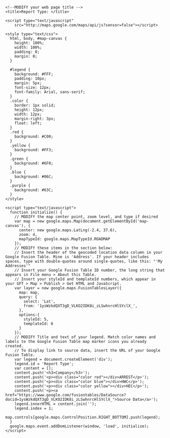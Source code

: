 <!DOCTYPE html>
<!--
  Copyright 2011 Google Inc. All Rights Reserved.
  Licensed under the Apache License, Version 2.0 (the "License");
  you may not use this file except in compliance with the License.
  You may obtain a copy of the License at
      http://www.apache.org/licenses/LICENSE-2.0
  Unless required by applicable law or agreed to in writing, software
  distributed under the License is distributed on an "AS IS" BASIS,
  WITHOUT WARRANTIES OR CONDITIONS OF ANY KIND, either express or implied.
  See the License for the specific language governing permissions and
  limitations under the License.
-->
<html>
  <head>
    <meta name="viewport" content="initial-scale=1.0, user-scalable=no">
    <meta charset="UTF-8">
    
    <!--MODIFY your web page title -->
    <title>Report Type: </title>

    <script type="text/javascript"
        src="http://maps.google.com/maps/api/js?sensor=false"></script>

    <style type="text/css">
      html, body, #map-canvas {
        height: 100%;
        width: 100%;
        padding: 0;
        margin: 0;
      }
    
      #legend {
        background: #FFF;
        padding: 10px;
        margin: 5px;
        font-size: 12px;
        font-family: Arial, sans-serif;
      }
      .color {
        border: 1px solid;
        height: 12px;
        width: 12px;
        margin-right: 3px;
        float: left;
      }
      .red {
        background: #C00;
      }
      .yellow {
        background: #FF3;
      }
      .green {
        background: #6F0;
      }
      .blue {
        background: #06C;
      }
      .purple {
        background: #63C;
      }
    </style>

    <script type="text/javascript">
      function initialize() {
        // MODIFY the map center point, zoom level, and type if desired
        var map = new google.maps.Map(document.getElementById('map-canvas'), {
          center: new google.maps.LatLng(-2.4, 37.6),
          zoom: 4,
          mapTypeId: google.maps.MapTypeId.ROADMAP
        });
        // MODIFY these items in the section below: 
        // Insert the header of the geocoded location data column in your Google Fusion Table. Mine is 'Address'. If your header includes spaces, type with double-quotes around single-quotes, like this: "'My Addresses'"
        // Insert your Google Fusion Table ID number, the long string that appears in File menu > About this Table.
        // Insert your styleId and templateId numbers, which appear in your GFT > Map > Publish > Get HTML and JavaScript.
        var layer = new google.maps.FusionTablesLayer({
          map: map,
          query: {
            select: 'Lat',
            from: '1ysWzkdQXT3gD_VLKO2IDK8i_zLSwhnrcHlSYclX_',
          },
          options:{
            styleId: 5,
            templateId: 6
          }
        });
        // MODIFY Title and text of your legend. Match color names and labels to the Google Fusion Table map marker icons you already created.
        // To display link to source data, insert the URL of your Google Fusion Table.
        var legend = document.createElement('div');
        legend.id = 'Report Type';
        var content = [];
        content.push('<h3>Company</h3>');
        content.push('<p><div class="color red"></div>ARREST</p>');
        content.push('<p><div class="color blue"></div>HWC</p>');
        content.push('<p><div class="color yellow"></div>HEC</p>');
        content.push('<p><a href="https://www.google.com/fusiontables/DataSource?docid=1ysWzkdQXT3gD_VLKO2IDK8i_zLSwhnrcHlSYclX_">Source Data</a>');
        legend.innerHTML = content.join('');
        legend.index = 1;
        map.controls[google.maps.ControlPosition.RIGHT_BOTTOM].push(legend);
      }
      google.maps.event.addDomListener(window, 'load', initialize);
    </script>
  </head>
  <body>
    <div id="map-canvas"></div>
  </body>
</html>
